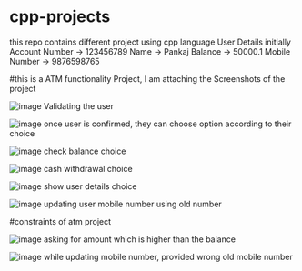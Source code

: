 # cpp-projects
this repo contains different project using cpp language
User Details initially
Account Number -> 123456789
Name -> Pankaj
Balance -> 50000.1
Mobile Number -> 9876598765

#this is a ATM functionality Project, I am attaching the Screenshots of the project 


![image](https://github.com/learner-Pankaj/cpp-projects/assets/105578436/2d1204cb-4880-44d2-b2c6-a2aeab15982d)
Validating the user

![image](https://github.com/learner-Pankaj/cpp-projects/assets/105578436/f8d2c943-e5bb-4edd-8b3a-4f7026cdabb4)
once user is confirmed, they can choose option according to their choice

![image](https://github.com/learner-Pankaj/cpp-projects/assets/105578436/561f2084-97cc-45af-bc4b-80f8577d5104)
check balance choice

![image](https://github.com/learner-Pankaj/cpp-projects/assets/105578436/84bd0ad1-08c2-49b0-92ed-c38dcdca6de0)
cash withdrawal choice

![image](https://github.com/learner-Pankaj/cpp-projects/assets/105578436/3d55a1fb-9ef7-4378-977b-f504bd85282c)
show user details choice

![image](https://github.com/learner-Pankaj/cpp-projects/assets/105578436/051ab2eb-0641-4662-a070-f46e3c1fac0b)
updating user mobile number using old number



#constraints of atm project


![image](https://github.com/learner-Pankaj/cpp-projects/assets/105578436/f0550258-ceb3-431b-a6db-61581b253795)
asking for amount which is higher than the balance

![image](https://github.com/learner-Pankaj/cpp-projects/assets/105578436/010df856-08d7-4b81-ad4a-786304e08edb)
while updating mobile number, provided wrong old mobile number






